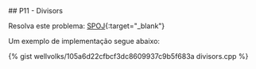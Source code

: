  <div id="divisors">
 
 </div>
## P11 - Divisors

Resolva este problema:
[SPOJ][spoj-DIV]{:target="_blank"}


Um exemplo de implementação segue abaixo:

{% gist wellvolks/105a6d22cfbcf3dc8609937c9b5f683a divisors.cpp %}

[spoj-DIV]:	http://www.spoj.com/problems/DIV/
